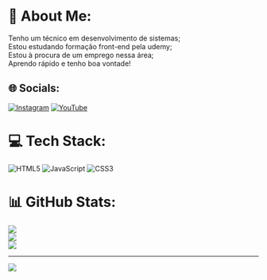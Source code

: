 # 💫 About Me:
Tenho um técnico em desenvolvimento de sistemas;<br>Estou estudando formação front-end pela udemy;<br>Estou à procura de um emprego nessa área;<br>Aprendo rápido e tenho boa vontade!


## 🌐 Socials:
[![Instagram](https://img.shields.io/badge/Instagram-%23E4405F.svg?logo=Instagram&logoColor=white)](https://instagram.com/LuisDuffers) [![YouTube](https://img.shields.io/badge/YouTube-%23FF0000.svg?logo=YouTube&logoColor=white)](https://youtube.com/@https://www.youtube.com/@CanalZz) 

# 💻 Tech Stack:
![HTML5](https://img.shields.io/badge/html5-%23E34F26.svg?style=for-the-badge&logo=html5&logoColor=white) ![JavaScript](https://img.shields.io/badge/javascript-%23323330.svg?style=for-the-badge&logo=javascript&logoColor=%23F7DF1E) ![CSS3](https://img.shields.io/badge/css3-%231572B6.svg?style=for-the-badge&logo=css3&logoColor=white)
# 📊 GitHub Stats:
![](https://github-readme-stats.vercel.app/api?username=Muustah&theme=radical&hide_border=false&include_all_commits=false&count_private=false)<br/>
![](https://github-readme-streak-stats.herokuapp.com/?user=Muustah&theme=radical&hide_border=false)<br/>
![](https://github-readme-stats.vercel.app/api/top-langs/?username=Muustah&theme=radical&hide_border=false&include_all_commits=false&count_private=false&layout=compact)

---
[![](https://visitcount.itsvg.in/api?id=Muustah&icon=0&color=0)](https://visitcount.itsvg.in)

<!-- Proudly created with GPRM ( https://gprm.itsvg.in ) -->
